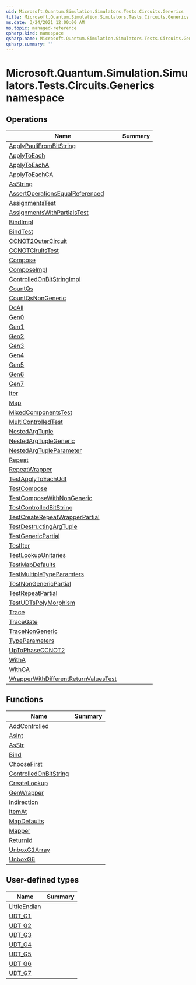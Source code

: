 ```yaml
---
uid: Microsoft.Quantum.Simulation.Simulators.Tests.Circuits.Generics
title: Microsoft.Quantum.Simulation.Simulators.Tests.Circuits.Generics namespace
ms.date: 3/24/2021 12:00:00 AM
ms.topic: managed-reference
qsharp.kind: namespace
qsharp.name: Microsoft.Quantum.Simulation.Simulators.Tests.Circuits.Generics
qsharp.summary: ''
---
```


# Microsoft.Quantum.Simulation.Simulators.Tests.Circuits.Generics namespace




<!-- summaries -->

## Operations

| Name | Summary |
|------|---------|
|[ApplyPauliFromBitString](xref:Microsoft.Quantum.Simulation.Simulators.Tests.Circuits.Generics.ApplyPauliFromBitString) |
|[ApplyToEach](xref:Microsoft.Quantum.Simulation.Simulators.Tests.Circuits.Generics.ApplyToEach) |
|[ApplyToEachA](xref:Microsoft.Quantum.Simulation.Simulators.Tests.Circuits.Generics.ApplyToEachA) |
|[ApplyToEachCA](xref:Microsoft.Quantum.Simulation.Simulators.Tests.Circuits.Generics.ApplyToEachCA) |
|[AsString](xref:Microsoft.Quantum.Simulation.Simulators.Tests.Circuits.Generics.AsString) |
|[AssertOperationsEqualReferenced](xref:Microsoft.Quantum.Simulation.Simulators.Tests.Circuits.Generics.AssertOperationsEqualReferenced) |
|[AssignmentsTest](xref:Microsoft.Quantum.Simulation.Simulators.Tests.Circuits.Generics.AssignmentsTest) |
|[AssignmentsWithPartialsTest](xref:Microsoft.Quantum.Simulation.Simulators.Tests.Circuits.Generics.AssignmentsWithPartialsTest) |
|[BindImpl](xref:Microsoft.Quantum.Simulation.Simulators.Tests.Circuits.Generics.BindImpl) |
|[BindTest](xref:Microsoft.Quantum.Simulation.Simulators.Tests.Circuits.Generics.BindTest) |
|[CCNOT2OuterCircuit](xref:Microsoft.Quantum.Simulation.Simulators.Tests.Circuits.Generics.CCNOT2OuterCircuit) |
|[CCNOTCiruitsTest](xref:Microsoft.Quantum.Simulation.Simulators.Tests.Circuits.Generics.CCNOTCiruitsTest) |
|[Compose](xref:Microsoft.Quantum.Simulation.Simulators.Tests.Circuits.Generics.Compose) |
|[ComposeImpl](xref:Microsoft.Quantum.Simulation.Simulators.Tests.Circuits.Generics.ComposeImpl) |
|[ControlledOnBitStringImpl](xref:Microsoft.Quantum.Simulation.Simulators.Tests.Circuits.Generics.ControlledOnBitStringImpl) |
|[CountQs](xref:Microsoft.Quantum.Simulation.Simulators.Tests.Circuits.Generics.CountQs) |
|[CountQsNonGeneric](xref:Microsoft.Quantum.Simulation.Simulators.Tests.Circuits.Generics.CountQsNonGeneric) |
|[DoAll](xref:Microsoft.Quantum.Simulation.Simulators.Tests.Circuits.Generics.DoAll) |
|[Gen0](xref:Microsoft.Quantum.Simulation.Simulators.Tests.Circuits.Generics.Gen0) |
|[Gen1](xref:Microsoft.Quantum.Simulation.Simulators.Tests.Circuits.Generics.Gen1) |
|[Gen2](xref:Microsoft.Quantum.Simulation.Simulators.Tests.Circuits.Generics.Gen2) |
|[Gen3](xref:Microsoft.Quantum.Simulation.Simulators.Tests.Circuits.Generics.Gen3) |
|[Gen4](xref:Microsoft.Quantum.Simulation.Simulators.Tests.Circuits.Generics.Gen4) |
|[Gen5](xref:Microsoft.Quantum.Simulation.Simulators.Tests.Circuits.Generics.Gen5) |
|[Gen6](xref:Microsoft.Quantum.Simulation.Simulators.Tests.Circuits.Generics.Gen6) |
|[Gen7](xref:Microsoft.Quantum.Simulation.Simulators.Tests.Circuits.Generics.Gen7) |
|[Iter](xref:Microsoft.Quantum.Simulation.Simulators.Tests.Circuits.Generics.Iter) |
|[Map](xref:Microsoft.Quantum.Simulation.Simulators.Tests.Circuits.Generics.Map) |
|[MixedComponentsTest](xref:Microsoft.Quantum.Simulation.Simulators.Tests.Circuits.Generics.MixedComponentsTest) |
|[MultiControlledTest](xref:Microsoft.Quantum.Simulation.Simulators.Tests.Circuits.Generics.MultiControlledTest) |
|[NestedArgTuple](xref:Microsoft.Quantum.Simulation.Simulators.Tests.Circuits.Generics.NestedArgTuple) |
|[NestedArgTupleGeneric](xref:Microsoft.Quantum.Simulation.Simulators.Tests.Circuits.Generics.NestedArgTupleGeneric) |
|[NestedArgTupleParameter](xref:Microsoft.Quantum.Simulation.Simulators.Tests.Circuits.Generics.NestedArgTupleParameter) |
|[Repeat](xref:Microsoft.Quantum.Simulation.Simulators.Tests.Circuits.Generics.Repeat) |
|[RepeatWrapper](xref:Microsoft.Quantum.Simulation.Simulators.Tests.Circuits.Generics.RepeatWrapper) |
|[TestApplyToEachUdt](xref:Microsoft.Quantum.Simulation.Simulators.Tests.Circuits.Generics.TestApplyToEachUdt) |
|[TestCompose](xref:Microsoft.Quantum.Simulation.Simulators.Tests.Circuits.Generics.TestCompose) |
|[TestComposeWithNonGeneric](xref:Microsoft.Quantum.Simulation.Simulators.Tests.Circuits.Generics.TestComposeWithNonGeneric) |
|[TestControlledBitString](xref:Microsoft.Quantum.Simulation.Simulators.Tests.Circuits.Generics.TestControlledBitString) |
|[TestCreateRepeatWrapperPartial](xref:Microsoft.Quantum.Simulation.Simulators.Tests.Circuits.Generics.TestCreateRepeatWrapperPartial) |
|[TestDestructingArgTuple](xref:Microsoft.Quantum.Simulation.Simulators.Tests.Circuits.Generics.TestDestructingArgTuple) |
|[TestGenericPartial](xref:Microsoft.Quantum.Simulation.Simulators.Tests.Circuits.Generics.TestGenericPartial) |
|[TestIter](xref:Microsoft.Quantum.Simulation.Simulators.Tests.Circuits.Generics.TestIter) |
|[TestLookupUnitaries](xref:Microsoft.Quantum.Simulation.Simulators.Tests.Circuits.Generics.TestLookupUnitaries) |
|[TestMapDefaults](xref:Microsoft.Quantum.Simulation.Simulators.Tests.Circuits.Generics.TestMapDefaults) |
|[TestMultipleTypeParamters](xref:Microsoft.Quantum.Simulation.Simulators.Tests.Circuits.Generics.TestMultipleTypeParamters) |
|[TestNonGenericPartial](xref:Microsoft.Quantum.Simulation.Simulators.Tests.Circuits.Generics.TestNonGenericPartial) |
|[TestRepeatPartial](xref:Microsoft.Quantum.Simulation.Simulators.Tests.Circuits.Generics.TestRepeatPartial) |
|[TestUDTsPolyMorphism](xref:Microsoft.Quantum.Simulation.Simulators.Tests.Circuits.Generics.TestUDTsPolyMorphism) |
|[Trace](xref:Microsoft.Quantum.Simulation.Simulators.Tests.Circuits.Generics.Trace) |
|[TraceGate](xref:Microsoft.Quantum.Simulation.Simulators.Tests.Circuits.Generics.TraceGate) |
|[TraceNonGeneric](xref:Microsoft.Quantum.Simulation.Simulators.Tests.Circuits.Generics.TraceNonGeneric) |
|[TypeParameters](xref:Microsoft.Quantum.Simulation.Simulators.Tests.Circuits.Generics.TypeParameters) |
|[UpToPhaseCCNOT2](xref:Microsoft.Quantum.Simulation.Simulators.Tests.Circuits.Generics.UpToPhaseCCNOT2) |
|[WithA](xref:Microsoft.Quantum.Simulation.Simulators.Tests.Circuits.Generics.WithA) |
|[WithCA](xref:Microsoft.Quantum.Simulation.Simulators.Tests.Circuits.Generics.WithCA) |
|[WrapperWithDifferentReturnValuesTest](xref:Microsoft.Quantum.Simulation.Simulators.Tests.Circuits.Generics.WrapperWithDifferentReturnValuesTest) |

## Functions

| Name | Summary |
|------|---------|
|[AddControlled](xref:Microsoft.Quantum.Simulation.Simulators.Tests.Circuits.Generics.AddControlled) |
|[AsInt](xref:Microsoft.Quantum.Simulation.Simulators.Tests.Circuits.Generics.AsInt) |
|[AsStr](xref:Microsoft.Quantum.Simulation.Simulators.Tests.Circuits.Generics.AsStr) |
|[Bind](xref:Microsoft.Quantum.Simulation.Simulators.Tests.Circuits.Generics.Bind) |
|[ChooseFirst](xref:Microsoft.Quantum.Simulation.Simulators.Tests.Circuits.Generics.ChooseFirst) |
|[ControlledOnBitString](xref:Microsoft.Quantum.Simulation.Simulators.Tests.Circuits.Generics.ControlledOnBitString) |
|[CreateLookup](xref:Microsoft.Quantum.Simulation.Simulators.Tests.Circuits.Generics.CreateLookup) |
|[GenWrapper](xref:Microsoft.Quantum.Simulation.Simulators.Tests.Circuits.Generics.GenWrapper) |
|[Indirection](xref:Microsoft.Quantum.Simulation.Simulators.Tests.Circuits.Generics.Indirection) |
|[ItemAt](xref:Microsoft.Quantum.Simulation.Simulators.Tests.Circuits.Generics.ItemAt) |
|[MapDefaults](xref:Microsoft.Quantum.Simulation.Simulators.Tests.Circuits.Generics.MapDefaults) |
|[Mapper](xref:Microsoft.Quantum.Simulation.Simulators.Tests.Circuits.Generics.Mapper) |
|[ReturnId](xref:Microsoft.Quantum.Simulation.Simulators.Tests.Circuits.Generics.ReturnId) |
|[UnboxG1Array](xref:Microsoft.Quantum.Simulation.Simulators.Tests.Circuits.Generics.UnboxG1Array) |
|[UnboxG6](xref:Microsoft.Quantum.Simulation.Simulators.Tests.Circuits.Generics.UnboxG6) |

## User-defined types

| Name | Summary |
|------|---------|
|[LittleEndian](xref:Microsoft.Quantum.Simulation.Simulators.Tests.Circuits.Generics.LittleEndian) |
|[UDT_G1](xref:Microsoft.Quantum.Simulation.Simulators.Tests.Circuits.Generics.UDT_G1) |
|[UDT_G2](xref:Microsoft.Quantum.Simulation.Simulators.Tests.Circuits.Generics.UDT_G2) |
|[UDT_G3](xref:Microsoft.Quantum.Simulation.Simulators.Tests.Circuits.Generics.UDT_G3) |
|[UDT_G4](xref:Microsoft.Quantum.Simulation.Simulators.Tests.Circuits.Generics.UDT_G4) |
|[UDT_G5](xref:Microsoft.Quantum.Simulation.Simulators.Tests.Circuits.Generics.UDT_G5) |
|[UDT_G6](xref:Microsoft.Quantum.Simulation.Simulators.Tests.Circuits.Generics.UDT_G6) |
|[UDT_G7](xref:Microsoft.Quantum.Simulation.Simulators.Tests.Circuits.Generics.UDT_G7) |
<!-- /summaries -->
